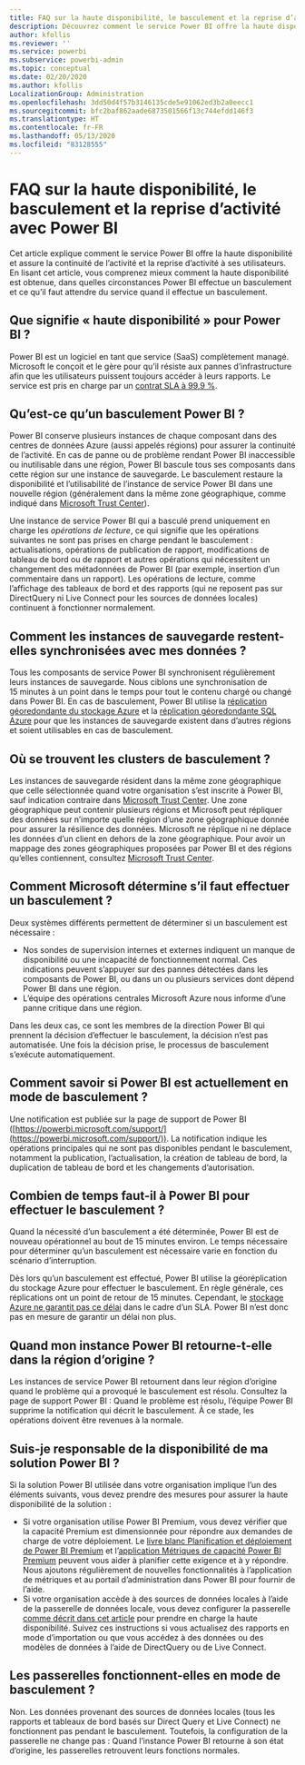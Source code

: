 ```yaml
---
title: FAQ sur la haute disponibilité, le basculement et la reprise d’activité avec Power BI
description: Découvrez comment le service Power BI offre la haute disponibilité et assure la continuité de l’activité et la reprise d’activité à ses utilisateurs.
author: kfollis
ms.reviewer: ''
ms.service: powerbi
ms.subservice: powerbi-admin
ms.topic: conceptual
ms.date: 02/20/2020
ms.author: kfollis
LocalizationGroup: Administration
ms.openlocfilehash: 3dd50d4f57b3146135cde5e91062ed3b2a0eecc1
ms.sourcegitcommit: bfc2baf862aade6873501566f13c744efdd146f3
ms.translationtype: HT
ms.contentlocale: fr-FR
ms.lasthandoff: 05/13/2020
ms.locfileid: "83128555"
---
```

# <a name="power-bi-high-availability-failover-and-disaster-recovery-faq"></a>FAQ sur la haute disponibilité, le basculement et la reprise d’activité avec Power BI

Cet article explique comment le service Power BI offre la haute disponibilité et assure la continuité de l’activité et la reprise d’activité à ses utilisateurs. En lisant cet article, vous comprenez mieux comment la haute disponibilité est obtenue, dans quelles circonstances Power BI effectue un basculement et ce qu’il faut attendre du service quand il effectue un basculement.

## <a name="what-does-high-availability-mean-for-power-bi"></a>Que signifie « haute disponibilité » pour Power BI ?

Power BI est un logiciel en tant que service (SaaS) complètement managé.  Microsoft le conçoit et le gère pour qu’il résiste aux pannes d’infrastructure afin que les utilisateurs puissent toujours accéder à leurs rapports.  Le service est pris en charge par un [contrat SLA à 99,9 %](https://www.microsoftvolumelicensing.com/DocumentSearch.aspx?Mode=3&DocumentTypeId=37).

## <a name="what-is-a-power-bi-failover"></a>Qu’est-ce qu’un basculement Power BI ?

Power BI conserve plusieurs instances de chaque composant dans des centres de données Azure (aussi appelés régions) pour assurer la continuité de l’activité. En cas de panne ou de problème rendant Power BI inaccessible ou inutilisable dans une région, Power BI bascule tous ses composants dans cette région sur une instance de sauvegarde. Le basculement restaure la disponibilité et l’utilisabilité de l’instance de service Power BI dans une nouvelle région (généralement dans la même zone géographique, comme indiqué dans [Microsoft Trust Center](https://www.microsoft.com/TrustCenter/CloudServices/business-application-platform/data-location)).

Une instance de service Power BI qui a basculé prend uniquement en charge les _opérations de lecture_, ce qui signifie que les opérations suivantes ne sont pas prises en charge pendant le basculement : actualisations, opérations de publication de rapport, modifications de tableau de bord ou de rapport et autres opérations qui nécessitent un changement des métadonnées de Power BI (par exemple, insertion d’un commentaire dans un rapport).  Les opérations de lecture, comme l’affichage des tableaux de bord et des rapports (qui ne reposent pas sur DirectQuery ni Live Connect pour les sources de données locales) continuent à fonctionner normalement.

## <a name="how-are-backup-instances-kept-in-sync-with-my-data"></a>Comment les instances de sauvegarde restent-elles synchronisées avec mes données ?

Tous les composants de service Power BI synchronisent régulièrement leurs instances de sauvegarde. Nous ciblons une synchronisation de 15 minutes à un point dans le temps pour tout le contenu chargé ou changé dans Power BI. En cas de basculement, Power BI utilise la [réplication géoredondante du stockage Azure](/azure/storage/common/storage-redundancy-grs) et la [réplication géoredondante SQL Azure](/azure/sql-database/sql-database-active-geo-replication) pour que les instances de sauvegarde existent dans d’autres régions et soient utilisables en cas de basculement.

## <a name="where-are-the-failover-clusters-located"></a>Où se trouvent les clusters de basculement ?

Les instances de sauvegarde résident dans la même zone géographique que celle sélectionnée quand votre organisation s’est inscrite à Power BI, sauf indication contraire dans [Microsoft Trust Center](https://www.microsoft.com/TrustCenter/CloudServices/business-application-platform/data-location). Une zone géographique peut contenir plusieurs régions et Microsoft peut répliquer des données sur n’importe quelle région d’une zone géographique donnée pour assurer la résilience des données. Microsoft ne réplique ni ne déplace les données d’un client en dehors de la zone géographique. Pour avoir un mappage des zones géographiques proposées par Power BI et des régions qu’elles contiennent, consultez [Microsoft Trust Center](https://www.microsoft.com/TrustCenter/CloudServices/business-application-platform/data-location).

## <a name="how-does-microsoft-decide-to-failover"></a>Comment Microsoft détermine s’il faut effectuer un basculement ?

Deux systèmes différents permettent de déterminer si un basculement est nécessaire :

- Nos sondes de supervision internes et externes indiquent un manque de disponibilité ou une incapacité de fonctionnement normal. Ces indications peuvent s’appuyer sur des pannes détectées dans les composants de Power BI, ou dans un ou plusieurs services dont dépend Power BI dans une région.
- L’équipe des opérations centrales Microsoft Azure nous informe d’une panne critique dans une région.

Dans les deux cas, ce sont les membres de la direction Power BI qui prennent la décision d’effectuer le basculement, la décision n’est pas automatisée. Une fois la décision prise, le processus de basculement s’exécute automatiquement.

## <a name="how-do-i-know-power-bi-is-now-in-failover-mode"></a>Comment savoir si Power BI est actuellement en mode de basculement ?

Une notification est publiée sur la page de support de Power BI ([https://powerbi.microsoft.com/support/](https://powerbi.microsoft.com/support/)). La notification indique les opérations principales qui ne sont pas disponibles pendant le basculement, notamment la publication, l’actualisation, la création de tableau de bord, la duplication de tableau de bord et les changements d’autorisation.

## <a name="how-long-does-it-take-power-bi-to-fail-over"></a>Combien de temps faut-il à Power BI pour effectuer le basculement ?

Quand la nécessité d’un basculement a été déterminée, Power BI est de nouveau opérationnel au bout de 15 minutes environ. Le temps nécessaire pour déterminer qu’un basculement est nécessaire varie en fonction du scénario d’interruption. 

Dès lors qu’un basculement est effectué, Power BI utilise la géoréplication du stockage Azure pour effectuer le basculement. En règle générale, ces réplications ont un point de retour de 15 minutes. Cependant, le [stockage Azure ne garantit pas ce délai](https://docs.microsoft.com/azure/storage/common/storage-redundancy) dans le cadre d’un SLA. Power BI n’est donc pas en mesure de garantir un délai non plus. 


## <a name="when-does-my-power-bi-instance-return-to-the-original-region"></a>Quand mon instance Power BI retourne-t-elle dans la région d’origine ?

Les instances de service Power BI retournent dans leur région d’origine quand le problème qui a provoqué le basculement est résolu. Consultez la page de support Power BI : Quand le problème est résolu, l’équipe Power BI supprime la notification qui décrit le basculement. À ce stade, les opérations doivent être revenues à la normale.

## <a name="am-i-responsible-for-the-availability-of-my-power-bi-solution"></a>Suis-je responsable de la disponibilité de ma solution Power BI ?

Si la solution Power BI utilisée dans votre organisation implique l’un des éléments suivants, vous devez prendre des mesures pour assurer la haute disponibilité de la solution :

- Si votre organisation utilise Power BI Premium, vous devez vérifier que la capacité Premium est dimensionnée pour répondre aux demandes de charge de votre déploiement.  Le [livre blanc Planification et déploiement de Power BI Premium](https://aka.ms/Premium-Capacity-Planning-Deployment) et l’[application Métriques de capacité Power BI Premium](service-admin-premium-monitor-capacity.md) peuvent vous aider à planifier cette exigence et à y répondre. Nous ajoutons régulièrement de nouvelles fonctionnalités à l’application de métriques et au portail d’administration dans Power BI pour fournir de l’aide.
- Si votre organisation accède à des sources de données locales à l’aide de la passerelle de données locale, vous devez configurer la passerelle [comme décrit dans cet article](/data-integration/gateway/service-gateway-high-availability-clusters) pour prendre en charge la haute disponibilité. Suivez ces instructions si vous actualisez des rapports en mode d’importation ou que vous accédez à des données ou des modèles de données à l’aide de DirectQuery ou de Live Connect.

## <a name="will-gateways-function-when-in-failover-mode"></a>Les passerelles fonctionnent-elles en mode de basculement ?

Non. Les données provenant des sources de données locales (tous les rapports et tableaux de bord basés sur Direct Query et Live Connect) ne fonctionnent pas pendant le basculement. Toutefois, la configuration de la passerelle ne change pas : Quand l’instance Power BI retourne à son état d’origine, les passerelles retrouvent leurs fonctions normales.
